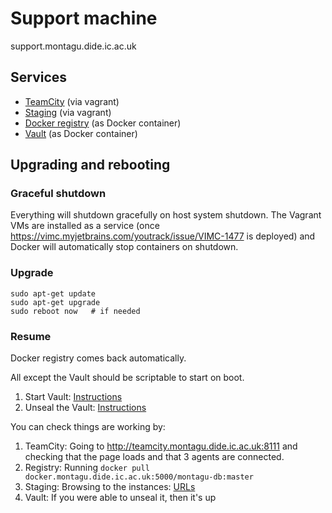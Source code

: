 # Support machine
support.montagu.dide.ic.ac.uk

## Services
* [TeamCity](https://github.com/vimc/montagu-ci) (via vagrant)
* [Staging](https://github.com/vimc/montagu/tree/master/staging) (via vagrant)
* [Docker registry](https://github.com/vimc/montagu-registry) 
  (as Docker container)
* [Vault](https://github.com/vimc/montagu-vault) (as Docker container)

## Upgrading and rebooting
### Graceful shutdown
Everything will shutdown gracefully on host system shutdown. The Vagrant VMs
are installed as a service (once 
https://vimc.myjetbrains.com/youtrack/issue/VIMC-1477 is deployed) and Docker
will automatically stop containers on shutdown.

### Upgrade
```
sudo apt-get update
sudo apt-get upgrade
sudo reboot now   # if needed
```

### Resume
Docker registry comes back automatically.

All except the Vault should be scriptable to start on boot.

1. Start Vault: [Instructions](https://github.com/vimc/montagu-vault#restarting-andor-restoring-the-vault)
1. Unseal the Vault: [Instructions](https://github.com/vimc/montagu-vault#unsealing-the-vault)

You can check things are working by:

1. TeamCity: Going to http://teamcity.montagu.dide.ic.ac.uk:8111 and checking 
   that the page loads and that 3 agents are connected.
1. Registry: Running `docker pull docker.montagu.dide.ic.ac.uk:5000/montagu-db:master`
1. Staging: Browsing to the instances: [URLs](https://github.com/vimc/montagu/blob/master/staging/README.md#access-the-stage-instances)
1. Vault: If you were able to unseal it, then it's up

